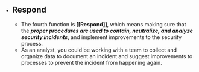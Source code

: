 - ## Respond
	- The fourth function is **[[Respond]]**, which means making sure that the ***proper procedures are used to contain, neutralize, and analyze security incidents***, and implement improvements to the security process. 
	- As an analyst, you could be working with a team to collect and organize data to document an incident and suggest improvements to processes to prevent the incident from happening again.